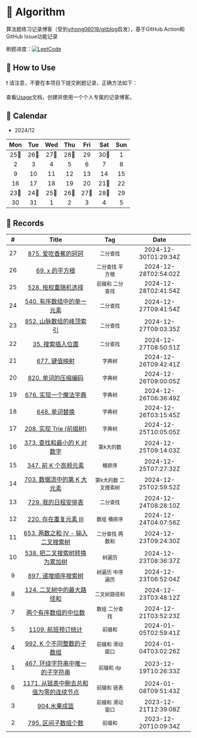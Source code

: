 # 📝 Algorithm
算法题练习记录博客（受到[yihong06018/gitblog](https://github.com/yihong0618/gitblog)启发），基于GitHub Action和GitHub Issue功能记录

刷题进度：[![LeetCode](https://img.shields.io/github/issues/doragd/algorithm?style=flat&label=%F0%9F%8C%B8%20LeetCode%20Record&labelColor=%20%236DB9EF&color=%23FF90BC&link=https%3A%2F%2Fgithub.com%2Fdoragd%2Falgorithm
)](https://github.com/doragd/algorithm)

## 🎄 How to Use

❗ 请注意，不要在本项目下提交刷题记录，正确方法如下：

查看[Usage](Usage.md)文档，创建并使用一个个人专属的记录博客。


## 🎯 Calendar
























* 2024/12

|Mon|Tue|Wed|Thu|Fri|Sat|Sun|
|:-:|:-:|:-:|:-:|:-:|:-:|:-:|
|25🌟|26🌟|27🌟|28🌟|29|30🌟|1|
|2|3|4|5|6|7|8|
|9|10|11|12|13|14|15|
|16|17|18|19|20|21🌟|22|
|23🌟|24🌟|25🌟|26🌟|27🌟|28🌟|29|
|30|31|1|2|3|4|5|


## 🍃 Records

|#|Title|Tag|Date|
|:-:|:-:|:-:|:-:|
|27|[875. 爱吃香蕉的珂珂](https://github.com/zihaozhu93/Algorithm/issues/27)|`二分查找`|2024-12-30T01:29:34Z|
|26|[69. x 的平方根](https://github.com/zihaozhu93/Algorithm/issues/26)|`二分查找` `平方根`|2024-12-28T02:54:02Z|
|25|[528. 按权重随机选择](https://github.com/zihaozhu93/Algorithm/issues/25)|`前缀和` `二分查找`|2024-12-28T02:41:54Z|
|24|[540. 有序数组中的单一元素](https://github.com/zihaozhu93/Algorithm/issues/24)|`二分查找`|2024-12-27T09:41:54Z|
|23|[852. 山脉数组的峰顶索引](https://github.com/zihaozhu93/Algorithm/issues/23)|`二分查找`|2024-12-27T09:03:35Z|
|22|[35. 搜索插入位置](https://github.com/zihaozhu93/Algorithm/issues/22)|`二分查找`|2024-12-27T08:50:51Z|
|21|[677. 键值映射](https://github.com/zihaozhu93/Algorithm/issues/21)|`字典树`|2024-12-26T09:42:41Z|
|20|[820. 单词的压缩编码](https://github.com/zihaozhu93/Algorithm/issues/20)|`字典树`|2024-12-26T09:00:05Z|
|19|[676. 实现一个魔法字典](https://github.com/zihaozhu93/Algorithm/issues/19)|`字典树`|2024-12-26T06:36:49Z|
|18|[648. 单词替换](https://github.com/zihaozhu93/Algorithm/issues/18)|`字典树`|2024-12-26T03:15:45Z|
|17|[208. 实现 Trie (前缀树)](https://github.com/zihaozhu93/Algorithm/issues/17)|`字典树`|2024-12-25T10:05:05Z|
|16|[373. 查找和最小的 K 对数字](https://github.com/zihaozhu93/Algorithm/issues/16)|`第k大的数`|2024-12-25T09:14:03Z|
|15|[347. 前 K 个高频元素](https://github.com/zihaozhu93/Algorithm/issues/15)|`桶排序`|2024-12-25T07:27:32Z|
|14|[703. 数据流中的第 K 大元素](https://github.com/zihaozhu93/Algorithm/issues/14)|`第k大的数` `二叉搜索树`|2024-12-25T02:59:52Z|
|13|[729. 我的日程安排表](https://github.com/zihaozhu93/Algorithm/issues/13)|`二分查找`|2024-12-24T08:28:10Z|
|12|[220. 存在重复元素 III](https://github.com/zihaozhu93/Algorithm/issues/12)|`数组` `桶排序`|2024-12-24T04:07:56Z|
|11|[653. 两数之和 IV - 输入二叉搜索树](https://github.com/zihaozhu93/Algorithm/issues/11)|`二分查找` `两数和`|2024-12-23T09:24:30Z|
|10|[538. 把二叉搜索树转换为累加树](https://github.com/zihaozhu93/Algorithm/issues/10)|`树遍历`|2024-12-23T08:36:37Z|
|9|[897. 递增顺序搜索树](https://github.com/zihaozhu93/Algorithm/issues/9)|`树遍历` `中序遍历`|2024-12-23T06:52:04Z|
|8|[124. 二叉树中的最大路径和](https://github.com/zihaozhu93/Algorithm/issues/8)|`二叉树路径和`|2024-12-23T03:48:12Z|
|7|[两个有序数组的中位数](https://github.com/zihaozhu93/Algorithm/issues/7)|`数组` `二分查找`|2024-12-21T03:52:23Z|
|5|[1109. 航班预订统计](https://github.com/zihaozhu93/Algorithm/issues/5)|`前缀和`|2024-01-05T02:59:41Z|
|4|[992. K 个不同整数的子数组](https://github.com/zihaozhu93/Algorithm/issues/4)|`前缀和` `滑动窗口`|2024-01-04T03:02:26Z|
|1|[467. 环绕字符串中唯一的子字符串](https://github.com/zihaozhu93/Algorithm/issues/1)|`前缀和` `dp`|2023-12-19T10:26:33Z|
|6|[1171. 从链表中删去总和值为零的连续节点](https://github.com/zihaozhu93/Algorithm/issues/6)|`前缀和` `链表`|2024-01-08T09:51:43Z|
|3|[904.水果成篮](https://github.com/zihaozhu93/Algorithm/issues/3)|`前缀和` `滑动窗口`|2023-12-21T12:39:08Z|
|2|[795. 区间子数组个数](https://github.com/zihaozhu93/Algorithm/issues/2)|`前缀和`|2023-12-20T10:09:34Z|
